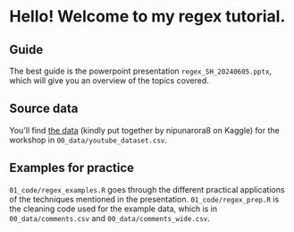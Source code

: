 # Hello! Welcome to my regex tutorial.

## Guide
The best guide is the powerpoint presentation `regex_SH_20240605.pptx`, which will give you an overview of the topics covered.

## Source data
You'll find [the data](https://www.kaggle.com/datasets/nipunarora8/most-liked-comments-on-youtube) (kindly put together by nipunarora8 on Kaggle) for the workshop in `00_data/youtube_dataset.csv`.

## Examples for practice
`01_code/regex_examples.R` goes through the different practical applications of the techniques mentioned in the presentation.
`01_code/regex_prep.R` is the cleaning code used for the example data, which is in `00_data/comments.csv` and `00_data/comments_wide.csv`.
